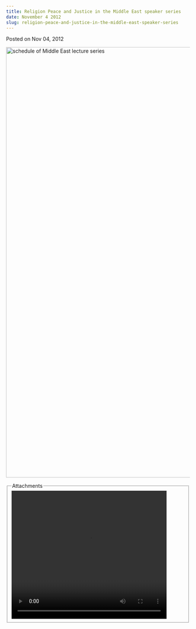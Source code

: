 ```yaml
---
title: Religion Peace and Justice in the Middle East speaker series
date: November 4 2012
slug: religion-peace-and-justice-in-the-middle-east-speaker-series
---
```





<span class="date">Posted on Nov 04, 2012    </span>
<p><img alt="schedule of Middle East lecture series" height="1176" src="http://news.csumb.edu/sites/default/files/65/attachments/news/images/middle_eaast_lecture_series.jpg" width="714"/></p>
<fieldset class="fieldgroup group-attachments">
<legend>Attachments</legend>
<div class="field field-type-emvideo field-field-attach-video">
<div class="field-items">
<div class="field-item odd">
<div class="emvideo emvideo-video emvideo-youtube">
<div class="emfield-emvideo emfield-emvideo-youtube">
<div id="emvideo-youtube-flash-wrapper-1">
<!--<object type="application/x-shockwave-flash" height="350" width="425" data="http://www.youtube.com/v/4bH7YSexWAw&amp;rel=0&amp;enablejsapi=1&amp;playerapiid=ytplayer&amp;fs=1" id="emvideo-youtube-flash-1">
          <param name="movie" value="http://www.youtube.com/v/4bH7YSexWAw&amp;rel=0&amp;enablejsapi=1&amp;playerapiid=ytplayer&amp;fs=1" />
          <param name="allowScriptAccess" value="sameDomain"/>
          <param name="quality" value="best"/>
          <param name="allowFullScreen" value="true"/>
          <param name="bgcolor" value="#FFFFFF"/>
          <param name="scale" value="noScale"/>
          <param name="salign" value="TL"/>
          <param name="FlashVars" value="playerMode=embedded" />
          <param name="wmode" value="transparent" />
        </object>-->
<video controls="" width="425" height="350">
<source src="http://r12---sn-o097zne6.googlevideo.com/videoplayback?ipbits=0&amp;sparams=dur,id,initcwndbps,ip,ipbits,itag,mm,ms,mv,pl,ratebypass,source,upn,expire&amp;initcwndbps=3967500&amp;id=o-AMINR89L-pa9eJhAi2F3KF0aiOqXRMlLnO9j9oAaAAxa&amp;ratebypass=yes&amp;pl=23&amp;signature=1683A86A8BD3287E67897FC4716B5088485BB582.C12CC8B8D2D8F46B151AB47FBF67AB567AE290C1&amp;mm=31&amp;key=yt5&amp;upn=t1huXiyS_PM&amp;ms=au&amp;source=youtube&amp;fexp=900718,907263,916104,923368,927622,929821,930676,936121,9406392,941004,943917,947225,948124,952302,952605,952901,955301,957103,957105,957201,959701&amp;mv=m&amp;dur=412.595&amp;mt=1422323706&amp;itag=18&amp;ip=198.189.249.65&amp;expire=1422345383&amp;sver=3&amp;name=4bH7YSexWAw" type="video/mp4"/></video></div>
</div>
</div>
</div>
</div>
</div>
</fieldset>





